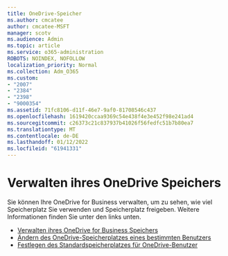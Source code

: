 ```yaml
---
title: OneDrive-Speicher
ms.author: cmcatee
author: cmcatee-MSFT
manager: scotv
ms.audience: Admin
ms.topic: article
ms.service: o365-administration
ROBOTS: NOINDEX, NOFOLLOW
localization_priority: Normal
ms.collection: Adm_O365
ms.custom:
- "2007"
- "2384"
- "2398"
- "9000354"
ms.assetid: 71fc8106-d11f-46e7-9af0-81708546c437
ms.openlocfilehash: 1619420ccaa9369c54e438f4e3e452f98e241ad4
ms.sourcegitcommit: c26373c21c837937b41026f56fedfc51b7b80ea7
ms.translationtype: MT
ms.contentlocale: de-DE
ms.lasthandoff: 01/12/2022
ms.locfileid: "61941331"
---
```

# <a name="manage-your-onedrive-storage"></a>Verwalten ihres OneDrive Speichers

Sie können Ihre OneDrive for Business verwalten, um zu sehen, wie viel Speicherplatz Sie verwenden und Speicherplatz freigeben.  Weitere Informationen finden Sie unter den links unten.

- [Verwalten ihres OneDrive for Business Speichers](https://support.microsoft.com/office/31519161-059c-4764-b6f8-f5cd29f7fe68)
- [Ändern des OneDrive-Speicherplatzes eines bestimmten Benutzers](https://docs.microsoft.com/onedrive/change-user-storage)
- [Festlegen des Standardspeicherplatzes für OneDrive-Benutzer](https://docs.microsoft.com/onedrive/set-default-storage-space)
